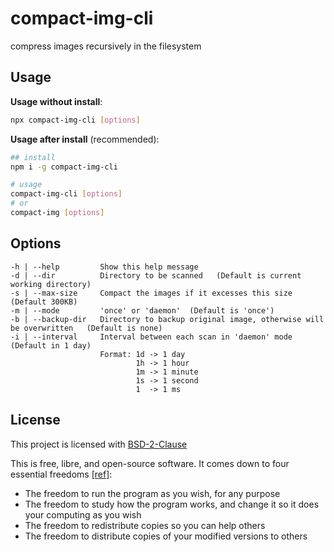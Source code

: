 # compact-img-cli

compress images recursively in the filesystem

## Usage

**Usage without install**:

```bash
npx compact-img-cli [options]
```

**Usage after install** (recommended):

```bash
## install
npm i -g compact-img-cli

# usage
compact-img-cli [options]
# or
compact-img [options]
```

## Options

```
-h | --help         Show this help message
-d | --dir          Directory to be scanned   (Default is current working directory)
-s | --max-size     Compact the images if it excesses this size  (Default 300KB)
-m | --mode         'once' or 'daemon'  (Default is 'once')
-b | --backup-dir   Directory to backup original image, otherwise will be overwritten   (Default is none)
-i | --interval     Interval between each scan in 'daemon' mode   (Default in 1 day)
                    Format: 1d -> 1 day
                            1h -> 1 hour
                            1m -> 1 minute
                            1s -> 1 second
                            1  -> 1 ms
```

## License

This project is licensed with [BSD-2-Clause](./LICENSE)

This is free, libre, and open-source software. It comes down to four essential freedoms [[ref]](https://seirdy.one/2021/01/27/whatsapp-and-the-domestication-of-users.html#fnref:2):

- The freedom to run the program as you wish, for any purpose
- The freedom to study how the program works, and change it so it does your computing as you wish
- The freedom to redistribute copies so you can help others
- The freedom to distribute copies of your modified versions to others
